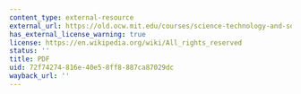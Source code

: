 ```yaml
---
content_type: external-resource
external_url: https://old.ocw.mit.edu/courses/science-technology-and-society/sts-003-the-rise-of-modern-science-fall-2010/readings/MITSTS_003F10_read15_marey.pdf
has_external_license_warning: true
license: https://en.wikipedia.org/wiki/All_rights_reserved
status: ''
title: PDF
uid: 72f74274-816e-40e5-8ff8-887ca87029dc
wayback_url: ''
---
```

